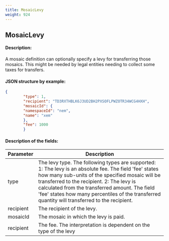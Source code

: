 ```yaml
---
title: MosaicLevy
weight: 924
---
```


 
## MosaicLevy 
#### Description: 
A mosaic definition can optionally specify a levy for transferring those mosaics. This might be needed by legal entities needing to collect some taxes for transfers.

 
#### JSON structure by example: 
```json
{
        "type": 1,
        "recipient": "TD3RXTHBLK6J3UD2BH2PXSOFLPWZOTR34WCG4HXH",
        "mosaicId": {
        "namespaceId": "nem",
        "name": "xem"
        },
        "fee": 1000
        }
``` 
#### Description of the fields: 

| Parameter | Description |
|------|------|
| type | The levy type. The following types are supported: 1: The levy is an absolute fee. The field 'fee' states how many sub-units of the specified mosaic will be transferred to the recipient. 2: The levy is calculated from the transferred amount. The field 'fee' states how many percentiles of the transferred quantity will transferred to the recipient.   |
| recipient | The recipient of the levy. |
| mosaicId | The mosaic in which the levy is paid. |
| recipient | The fee. The interpretation is dependent on the type of the levy |

 
